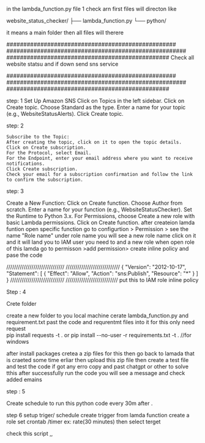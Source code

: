 in the  lambda_function.py file 
1 check  arn first 
 files  will  directon like 


 website_status_checker/
├── lambda_function.py
└── python/

it means a main folder then all files will therere 

##################################################
#####################################################
################################################
Check all website statsu and if down  send sns service 


##################################################
#####################################################
################################################



step: 1 
   Set Up Amazon SNS
   Click on Topics in the left sidebar.
   Click on Create topic.
   Choose Standard as the type.
   Enter a name for your topic (e.g., WebsiteStatusAlerts).
   Click Create topic.   

step: 2

    Subscribe to the Topic:
    After creating the topic, click on it to open the topic details.
    Click on Create subscription.
    For the Protocol, select Email.
    For the Endpoint, enter your email address where you want to receive notifications.
    Click Create subscription.
    Check your email for a subscription confirmation and follow the link to confirm the subscription.


step: 3

Create a New Function:
    Click on Create function.
    Choose Author from scratch.
    Enter a name for your function (e.g., WebsiteStatusChecker).
    Set the Runtime to Python 3.x.
    For Permissions, choose Create a new role with basic Lambda permissions.
    Click on Create function.
    after createion lamda funtion
        open specific function
         go to configurtion > Permission >  see the  name "Role name" under role name you will see a new role name click on it 
         and it will  land you to IAM user  you need to and a  new role 
     when open role of this lamda  go to permisson >add permission> create inline policy and pase the code 


//////////////////////////////
////////////////////////////
{
  "Version": "2012-10-17",
  "Statement": [
    {
      "Effect": "Allow",
      "Action": "sns:Publish",
      "Resource": "*"
    }
  ]
}
////////////////////////////
///////////////////////////
put this to  IAM role inline policy



Step : 4

Crete folder 

   create a new folder  to you local machine 
   cerate  lambda_function.py and requirement.txt 
   past the code and requrentmt files into it 
   for this only need request  
   pip install requests -t .
   or 
   pip install --no-user -r requirements.txt -t . //for windows

   after install packages  cretea a zip files for this 
   then  go back to lamada that is craeted some time erliar 
   then upload this zip file 
    then create a test   file 
    and test the code if got any erro copy and past chatgpt or other to solve tthis 
    after successfully run the code you will see a message and  check added emains 


step : 5 


Create schedule to run this python code  every 30m after . 

step 6 
 setup  triger/ schedule 
 create  trigger from lamda function
 create a role 
 set crontab /timer  ex: rate(30 minutes) 
 then select terget  

 check  this  script ,,




